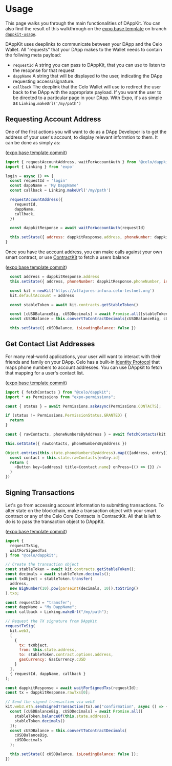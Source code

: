 # Usage

This page walks you through the main functionalities of DAppKit. You can also find the result of this walkthrough on the [expo base template](https://github.com/celo-org/dappkit-base) on branch [`dappkit-usage`](https://github.com/celo-org/dappkit-base/tree/dappkit-usage).

DAppKit uses deeplinks to communicate between your DApp and the Celo Wallet. All "requests" that your DApp makes to the Wallet needs to contain the follwing meta payload:

- `requestId` A string you can pass to DAppKit, that you can use to listen to the resopnse for that request
- `dappName` A string that will be displayed to the user, indicating the DApp requesting access/signature.
- `callback` The deeplink that the Celo Wallet will use to redirect the user back to the DApp with the appropriate payload. If you want the user to be directed to a particular page in your DApp. With Expo, it's as simple as `Linking.makeUrl('/my/path')`

## Requesting Account Address

One of the first actions you will want to do as a DApp Developer is to get the address of your user's account, to display relevant informtion to them. It can be done as simply as:

([expo base template commit](https://github.com/celo-org/dappkit-base/commit/9ef5d8916018a1f7b09d062fdd601b851fb4bf79))

```javascript
import { requestAccountAddress, waitForAccountAuth } from '@celo/dappkit'
import { Linking } from 'expo'

login = async () => {
  const requestId = 'login'
  const dappName = 'My DappName'
  const callback = Linking.makeUrl('/my/path')

  requestAccountAddress({
    requestId,
    dappName,
    callback,
  })

  const dappkitResponse = await waitForAccountAuth(requestId)

  this.setState({ address: dappkitResponse.address, phoneNumber: dappkitResponse.phoneNumber })
}
```

Once you have the account address, you can make calls against your own smart contract, or use [ContractKit](../contractkit/README.md) to fetch a users balance

([expo base template commit](https://github.com/celo-org/dappkit-base/commit/4fa0dd16a04cd2831dd685378bc49399984bd553))

```javascript
  const address = dappkitResponse.address
  this.setState({ address, phoneNumber: dappkitResponse.phoneNumber, isLoadingBalance: true })

  const kit = newKit('https://alfajores-infura.celo-testnet.org')
  kit.defaultAccount = address

  const stableToken = await kit.contracts.getStableToken()

  const [cUSDBalanceBig, cUSDDecimals] = await Promise.all([stableToken.balanceOf(address), stableToken.decimals()])
  const cUSDBalance = this.convertToContractDecimals(cUSDBalanceBig, cUSDDecimals)

  this.setState({ cUSDBalance, isLoadingBalance: false })
```

## Get Contact List Addresses

For many real-world applications, your user will want to interact with their friends and family on your DApp. Celo has a built-in [Identity Protocol](../../celo-codebase/protocol/identity/README.md) that maps phone numbers to account addresses. You can use DAppkit to fetch that mapping for a user's contact list.

([expo base template commit](https://github.com/celo-org/dappkit-base/commit/ea99ff02009de806c0e248eb7aec617c14223fa5))

```javascript
import { fetchContacts } from "@celo/dappkit";
import * as Permissions from "expo-permissions";

const { status } = await Permissions.askAsync(Permissions.CONTACTS);

if (status != Permissions.PermissionStatus.GRANTED) {
  return
}

const { rawContacts, phoneNumbersByAddress } = await fetchContacts(kit.web3)

this.setState({ rawContacts, phoneNumbersByAddress })

Object.entries(this.state.phoneNumbersByAddress).map(([address, entry]) => {
  const contact = this.state.rawContacts[entry.id]
  return (
    <Button key={address} title={contact.name} onPress={() => {}} />
  )
})
```

## Signing Transactions

Let's go from accessing account information to submitting transactions. To alter state on the blockchain, make a transaction object with your smart contract or any of the Celo Core Contracts in ContractKit. All that is left to do is to pass the transaction object to DAppKit.

([expo base template commit](https://github.com/celo-org/dappkit-base/commit/cf35c82d7650e7b6bc7208ece32440d3a32d9cc5))

```javascript
import {
  requestTxSig,
  waitForSignedTxs
} from "@celo/dappkit";

// Create the transaction object
const stableToken = await kit.contracts.getStableToken();
const decimals = await stableToken.decimals();
const txObject = stableToken.transfer(
  address,
  new BigNumber(10).pow(parseInt(decimals, 10)).toString()
).txo;

const requestId = "transfer";
const dappName = "My DappName";
const callback = Linking.makeUrl("/my/path");

// Request the TX signature from DAppKit
requestTxSig(
  kit.web3,
  [
    {
      tx: txObject,
      from: this.state.address,
      to: stableToken.contract.options.address,
      gasCurrency: GasCurrency.cUSD
    }
  ],
  { requestId, dappName, callback }
);

const dappkitResponse = await waitForSignedTxs(requestId);
const tx = dappkitResponse.rawTxs[0];

// Send the signed transaction via web3
kit.web3.eth.sendSignedTransaction(tx).on("confirmation", async () => {
  const [cUSDBalanceBig, cUSDDecimals] = await Promise.all([
    stableToken.balanceOf(this.state.address),
    stableToken.decimals()
  ]);
  const cUSDBalance = this.convertToContractDecimals(
    cUSDBalanceBig,
    cUSDDecimals
  );

  this.setState({ cUSDBalance, isLoadingBalance: false });
})
```
